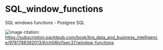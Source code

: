 # SQL_window_functions

SQL windows functions - Postgres SQL 

![image](https://user-images.githubusercontent.com/35052069/133013646-3de3ae5e-d45c-42a5-80b2-31e74c349d89.png)
citation: https://subscription.packtpub.com/book/big_data_and_business_intelligence/9781788392013/6/ch06lvl1sec37/window-functions

